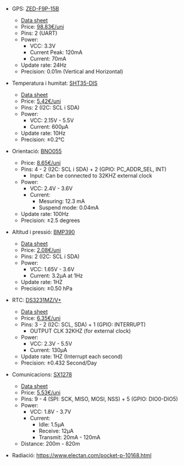 - GPS: [ZED-F9P-15B](https://www.u-blox.com/en/product/zed-f9p-module)
  - [Data sheet](https://content.u-blox.com/sites/default/files/documents/ZED-F9P-15B_DataSheet_UBX-23009090.pdf)
  - Price: [98.83€/uni](https://www.u-blox.com/en/product/zed-f9p-module)
  - Pins: 2 (UART)
  - Power:
    - VCC: 3.3V
    - Current Peak: 120mA
    - Current: 70mA
  - Update rate: 24Hz
  - Precision: 0.01m (Vertical and Horizontal)

- Temperatura i humitat: [SHT35-DIS](https://mou.sr/3Whj1kr)
  - [Data sheet](https://www.mouser.es/datasheet/2/682/Sensirion_Humidity_Sensors_SHT3x_Datasheet_digital-2001026.pdf)
  - Price: [5.42€/uni](https://mou.sr/3Whj1kr)
  - Pins: 2 (I2C: SCL i SDA)
  - Power:
    - VCC: 2.15V - 5.5V
    - Current: 600µA
  - Update rate: 10Hz
  - Precision: ±0.2°C
  
- Orientació: [BNO055](https://www.bosch-sensortec.com/products/smart-sensor-systems/bno055/)
  - Price: [8.65€/uni](https://mou.sr/4gNEZnv)
  - Pins: 4 - 2 (I2C: SCL i SDA) + 2 (GPIO: PC_ADDR_SEL, INT)
    - Input: Can be connected to 32KHZ external clock
  - Power:
    - VCC: 2.4V - 3.6V
    - Current: 
      - Mesuring: 12.3 mA
      - Suspend mode: 0.04mA
  - Update rate: 100Hz
  - Precision: ±2.5 degrees

- Altitud i pressió: [BMP390](https://www.bosch-sensortec.com/products/environmental-sensors/pressure-sensors/bmp390/)
  - [Data sheet](https://www.bosch-sensortec.com/media/boschsensortec/downloads/product_flyer/bst-bmp390-fl000.pdf)
  - Price: [2.08€/uni](https://www.mouser.de/ProductDetail/Bosch-Sensortec/BMP390?qs=QNEnbhJQKvYQVfvRMgo2YA%3D%3D)
  - Pins: 2 (I2C: SCL i SDA)
  - Power:
    - VCC: 1.65V - 3.6V
    - Current: 3.2µA at 1Hz
  - Update rate: 1HZ
  - Precision: ±0.50 hPa

- RTC: [DS3231MZ/V+](https://www.digikey.es/es/products/detail/analog-devices-inc-maxim-integrated/DS3231MZ-V/3133910)
  - [Data sheet](https://www.analog.com/media/en/technical-documentation/data-sheets/DS3231M.pdf)
  - Price: [6.35€/uni](https://www.digikey.es/es/products/detail/analog-devices-inc-maxim-integrated/DS3231MZ-V/3133910)
  - Pins: 3 - 2 (I2C: SCL, SDA) + 1 (GPIO: INTERRUPT)
    - OUTPUT CLK 32KHZ (for external clock)
  - Power:
    - VCC: 2.3V - 5.5V
    - Current: 130µA
  - Update rate: 1HZ (Interrupt each second)
  - Precision: ±0.432 Second/Day

- Comunicacions: [SX1278](https://www.semtech.com/products/wireless-rf/lora-connect/sx1278)
  - [Data sheet](https://semtech.my.salesforce.com/sfc/p/#E0000000JelG/a/2R0000001Rc1/QnUuV9TviODKUgt_rpBlPz.EZA_PNK7Rpi8HA5..Sbo)
  - Price: [5.53€/uni](https://mou.sr/3BSIcTD)
  - Pins: 9 - 4 (SPI: SCK, MISO, MOSI, NSS) + 5 (GPIO: DIO0-DIO5)
  - Power:
    - VCC: 1.8V - 3.7V
    - Current:
      - Idle: 1.5µA
      - Receive: 12µA
      - Transmit: 20mA - 120mA
  - Distance: 200m - 820m

- Radiació: https://www.electan.com/pocket-p-10168.html